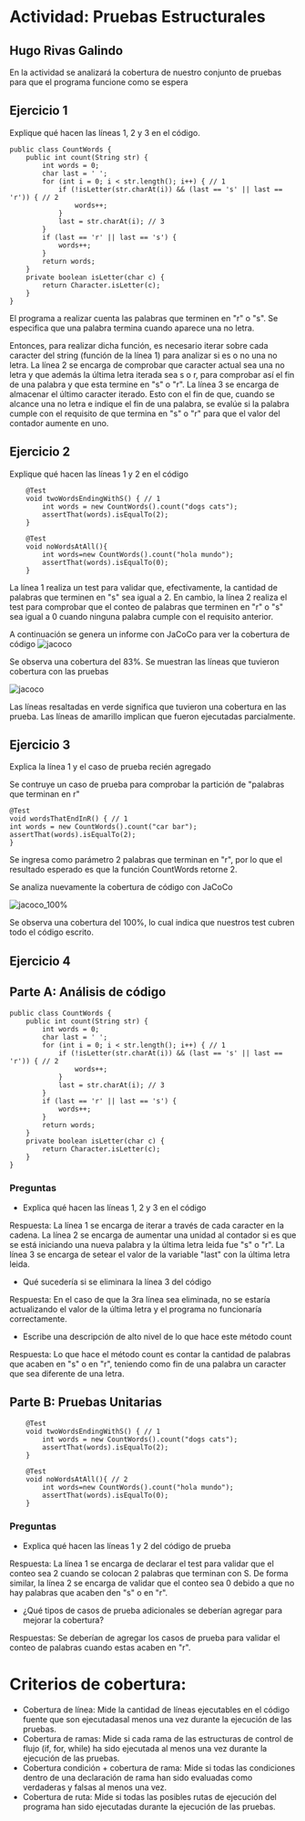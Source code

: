 # Actividad: Pruebas Estructurales

## Hugo Rivas Galindo

En la actividad se analizará la cobertura de nuestro conjunto de pruebas para que el programa funcione como se espera

## Ejercicio 1

Explique qué hacen las líneas 1, 2 y 3 en el código. 
```
public class CountWords {
    public int count(String str) {
        int words = 0;
        char last = ' ';
        for (int i = 0; i < str.length(); i++) { // 1
            if (!isLetter(str.charAt(i)) && (last == 's' || last == 'r')) { // 2
                words++;
            }
            last = str.charAt(i); // 3
        }
        if (last == 'r' || last == 's') {
            words++;
        }
        return words;
    }
    private boolean isLetter(char c) {
        return Character.isLetter(c);
    }
}
```
El programa a realizar cuenta las palabras que terminen en "r" o "s". Se especifica que una palabra termina cuando aparece una no letra.

Entonces, para realizar dicha función, es necesario iterar sobre cada caracter del string (función de la línea 1) para analizar si es o no una no letra.
La línea 2 se encarga de comprobar que caracter actual sea una no letra y que además la última letra iterada sea s o r, para comprobar así el fin de una palabra y que esta termine en "s" o "r". 
La línea 3 se encarga de almacenar el último caracter iterado. Esto con el fin de que, cuando se alcance una no letra e indique el fin de una palabra, se evalúe si la palabra cumple con el requisito de que termina en "s" o "r" para que el valor del contador aumente en uno. 

## Ejercicio 2

Explique qué hacen las líneas 1 y 2 en el código

```
    @Test
    void twoWordsEndingWithS() { // 1
        int words = new CountWords().count("dogs cats");
        assertThat(words).isEqualTo(2);
    }

    @Test
    void noWordsAtAll(){
        int words=new CountWords().count("hola mundo");
        assertThat(words).isEqualTo(0);
    }
```

La línea 1 realiza un test para validar que, efectivamente, la cantidad de palabras que terminen en "s" sea igual a 2. En cambio, la línea 2 realiza el test para comprobar que el conteo de palabras que terminen en "r" o "s" sea igual a 0 cuando ninguna palabra cumple con el requisito anterior.

A continuación se genera un informe con JaCoCo para ver la cobertura de código
![jacoco](./img/img1.png)

Se observa una cobertura del 83%. Se muestran las líneas que tuvieron cobertura con las pruebas

![jacoco](./img/img2.png)

Las líneas resaltadas en verde significa que tuvieron una cobertura en las prueba. Las líneas de amarillo implican que fueron ejecutadas parcialmente. 

## Ejercicio 3

Explica la línea 1 y el caso de prueba recién agregado

Se contruye un caso de prueba para comprobar la partición de "palabras que terminan en r"

```
@Test
void wordsThatEndInR() { // 1
int words = new CountWords().count("car bar");
assertThat(words).isEqualTo(2);
}
```

Se ingresa como parámetro 2 palabras que terminan en "r", por lo que el resultado esperado es que la función CountWords retorne 2.

Se analiza nuevamente la cobertura de código con JaCoCo

![jacoco_100%](./img/img3.png)

Se observa una cobertura del 100%, lo cual indica que nuestros test cubren todo el código escrito.

## Ejercicio 4
## Parte A: Análisis de código

```
public class CountWords {
    public int count(String str) {
        int words = 0;
        char last = ' ';
        for (int i = 0; i < str.length(); i++) { // 1
            if (!isLetter(str.charAt(i)) && (last == 's' || last == 'r')) { // 2
                words++;
            }
            last = str.charAt(i); // 3
        }
        if (last == 'r' || last == 's') {
            words++;
        }
        return words;
    }
    private boolean isLetter(char c) {
        return Character.isLetter(c);
    }
}
```
### Preguntas
- Explica qué hacen las líneas 1, 2 y 3 en el código

Respuesta: La línea 1 se encarga de iterar a través de cada caracter en la cadena. La línea 2 se encarga de aumentar una unidad al contador si es que se está iniciando una nueva palabra y la última letra leida fue "s" o "r". La línea 3 se encarga de setear el valor de la variable "last" con la última letra leida. 
- Qué sucedería si se eliminara la línea 3 del código

Respuesta: En el caso de que la 3ra línea sea eliminada, no se estaría actualizando el valor de la última letra y el programa no funcionaría correctamente.
- Escribe una descripción de alto nivel de lo que hace este método count

Respuesta: Lo que hace el método count es contar la cantidad de palabras que acaben en "s" o en "r", teniendo como fin de una palabra un caracter que sea diferente de una letra.

## Parte B: Pruebas Unitarias

```
    @Test
    void twoWordsEndingWithS() { // 1
        int words = new CountWords().count("dogs cats");
        assertThat(words).isEqualTo(2);
    }

    @Test
    void noWordsAtAll(){ // 2
        int words=new CountWords().count("hola mundo");
        assertThat(words).isEqualTo(0);
    }
```
### Preguntas
- Explica qué hacen las líneas 1 y 2 del código de prueba

Respuesta: La línea 1 se encarga de declarar el test para validar que el conteo sea 2 cuando se colocan 2 palabras que terminan con S. De forma similar, la línea 2 se encarga de validar que el conteo sea 0 debido a que no hay palabras que acaben den "s" o en "r".

- ¿Qué tipos de casos de prueba adicionales se deberían agregar para mejorar la cobertura?

Respuestas: Se deberían de agregar los casos de prueba para validar el conteo de palabras cuando estas acaben en "r".


# Criterios de cobertura:

- Cobertura de línea: Mide la cantidad de líneas ejecutables en el código fuente que son ejecutadasal menos una vez durante la ejecución de las pruebas. 
- Cobertura de ramas: Mide si cada rama de las estructuras de control de flujo (if, for, while) ha sido ejecutada al menos una vez durante la ejecución de las pruebas.
- Cobertura condición + cobertura de rama: Mide si todas las condiciones dentro de una declaración de rama han sido evaluadas como verdaderas y falsas al menos una vez. 
- Cobertura de ruta: Mide si todas las posibles rutas de ejecución del programa han sido ejecutadas durante la ejecución de las pruebas. 




